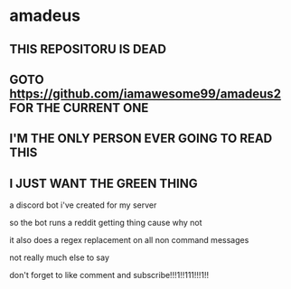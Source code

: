 # amadeus

## THIS REPOSITORU IS DEAD
## GOTO https://github.com/iamawesome99/amadeus2 FOR THE CURRENT ONE
## I'M THE ONLY PERSON EVER GOING TO READ THIS
## I JUST WANT THE GREEN THING


a discord bot i've created for my server

so the bot runs a reddit getting thing
cause why not

it also does a regex replacement on all non command messages

not really much else to say

don't forget to like comment and subscribe!!!1!!111!!!1!!
